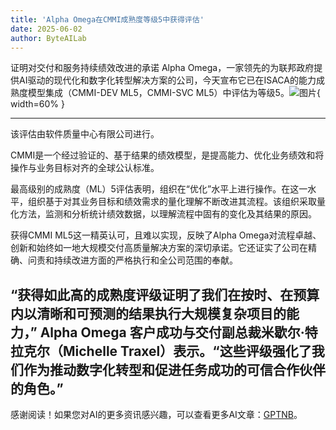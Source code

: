 ```yaml
---
title: 'Alpha Omega在CMMI成熟度等级5中获得评估'
date: 2025-06-02
author: ByteAILab
---
```


证明对交付和服务持续绩效改进的承诺
Alpha Omega，一家领先的为联邦政府提供AI驱动的现代化和数字化转型解决方案的公司，今天宣布它已在ISACA的能力成熟度模型集成（CMMI-DEV ML5，CMMI-SVC ML5）中评估为等级5。![图片](https://ai-techpark.com/wp-content/uploads/Alpha-Omega-1.jpg){ width=60% }

---
该评估由软件质量中心有限公司进行。

CMMI是一个经过验证的、基于结果的绩效模型，是提高能力、优化业务绩效和将操作与业务目标对齐的全球公认标准。

最高级别的成熟度（ML）5评估表明，组织在“优化”水平上进行操作。在这一水平，组织基于对其业务目标和绩效需求的量化理解不断改进其流程。该组织采取量化方法，监测和分析统计绩效数据，以理解流程中固有的变化及其结果的原因。

获得CMMI ML5这一精英认可，且难以实现，反映了Alpha Omega对流程卓越、创新和始终如一地大规模交付高质量解决方案的深切承诺。它还证实了公司在精确、问责和持续改进方面的严格执行和全公司范围的奉献。

“获得如此高的成熟度评级证明了我们在按时、在预算内以清晰和可预测的结果执行大规模复杂项目的能力，” Alpha Omega 客户成功与交付副总裁米歇尔·特拉克尔（Michelle Traxel）表示。“这些评级强化了我们作为推动数字化转型和促进任务成功的可信合作伙伴的角色。”
---
感谢阅读！如果您对AI的更多资讯感兴趣，可以查看更多AI文章：[GPTNB](https://gptnb.com)。